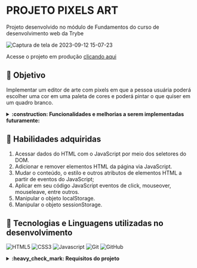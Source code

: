 # PROJETO PIXELS ART

Projeto desenvolvido no módulo de Fundamentos do curso de desenvolvimento web da Trybe

![Captura de tela de 2023-09-12 15-07-23](https://github.com/lebarrichello/pixel-art-lebarrichello/assets/42211040/f6d64649-78c6-4e97-bdd6-f9d0b37b18b9)


<p>Acesse o projeto em produção <a href="https://pixel-art-lebarrichello.vercel.app/" target="_blank">clicando aqui</a></p>

## 🎯 Objetivo

 Implementar um editor de arte com pixels em que a pessoa usuária poderá escolher uma cor em uma paleta de cores e poderá pintar o que quiser em um quadro branco.

 <details>
  <summary><strong>:construction: Funcionalidades e melhorias a serem implementadas futuramente: </strong></summary><br />

 - [x] Responsividade e melhorias no CSS da pagina
 - [x] Arrumar funcao do botao de gerar cores aleatorias
 
</details>


## 📝 Habilidades adquiridas

  1. Acessar dados do HTML com o JavaScript por meio dos seletores do DOM.
  2. Adicionar e remover elementos HTML da página via JavaScript.
  3. Mudar o conteúdo, o estilo e outros atributos de elementos HTML a partir de eventos do JavaScript;
  4. Aplicar em seu código JavaScript eventos de click, mouseover, mouseleave, entre outros.
  5. Manipular o objeto localStorage.
  6. Manipular o objeto sessionStorage.
  

  ## :pushpin: Tecnologias e Linguagens utilizadas no desenvolvimento
  ![HTML5](https://img.shields.io/badge/html5-%23E34F26.svg?style=for-the-badge&logo=html5&logoColor=white)
  ![CSS3](https://img.shields.io/badge/css3-%231572B6.svg?style=for-the-badge&logo=css3&logoColor=white)
  ![Javascript](https://img.shields.io/badge/javascript-%23323330.svg?style=for-the-badge&logo=javascript&logoColor=%23F7DF1E)
  ![Git](https://img.shields.io/badge/git-%23F05033.svg?style=for-the-badge&logo=git&logoColor=white)
  ![GitHub](https://img.shields.io/badge/github-%23121011.svg?style=for-the-badge&logo=github&logoColor=white)

<details>
  <summary><strong>:heavy_check_mark: Requisitos do projeto  </strong></summary><br />

 - [x] Adicione à página o título "Paleta de Cores".
 - [x] Adicione à página uma paleta contendo quatro cores distintas.
 - [x] Adicione a cor preta como a primeira cor da paleta de cores
 - [x] Adicione um botão para gerar cores aleatórias para a paleta de cores.
 - [x] Implemente uma função usando localStorage para que a paleta de cores gerada aleatoriamente seja mantida após recarregar a página.
 - [x] Adicione à página um quadro contendo 25 pixels.
 - [x] Faça com que cada pixel do quadro tenha largura e altura de 40 pixels e borda preta de 1 pixel de espessura.
 - [x] Defina a cor preta como cor inicial da paleta de cores
 - [x] Crie uma função para selecionar uma cor na paleta de cores.
 - [x] Crie uma função que permita preencher um pixel do quadro com a cor selecionada na paleta de cores.
 - [x] Crie um botão que retorne a cor do quadro para a cor inicial.
 - [x] Crie uma função para salvar e recuperar o seu desenho atual no localStorage
 - [x] Crie um input que permita à pessoa usuária preencher um novo tamanho para o quadro de pixels.
 - [x] Crie uma função que limite o tamanho mínimo e máximo do quadro de pixels.
 - [x] Crie uma função para manter o tamanho novo do board ao recarregar a página.
</details>

 
 

 
